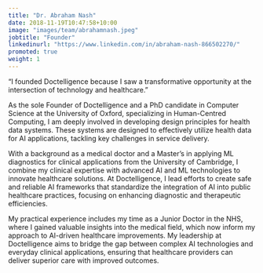 ```yaml
---
title: "Dr. Abraham Nash"
date: 2018-11-19T10:47:58+10:00
image: "images/team/abrahamnash.jpeg"
jobtitle: "Founder"
linkedinurl: "https://www.linkedin.com/in/abraham-nash-866502270/"
promoted: true
weight: 1
---
```


“I founded Doctelligence because I saw a transformative opportunity at the intersection of technology and healthcare.”

As the sole Founder of Doctelligence and a PhD candidate in Computer Science at the University of Oxford, specializing in Human-Centred Computing, I am deeply involved in developing design principles for health data systems. These systems are designed to effectively utilize health data for AI applications, tackling key challenges in service delivery.

With a background as a medical doctor and a Master’s in applying ML diagnostics for clinical applications from the University of Cambridge, I combine my clinical expertise with advanced AI and ML technologies to innovate healthcare solutions. At Doctelligence, I lead efforts to create safe and reliable AI frameworks that standardize the integration of AI into public healthcare practices, focusing on enhancing diagnostic and therapeutic efficiencies.

My practical experience includes my time as a Junior Doctor in the NHS, where I gained valuable insights into the medical field, which now inform my approach to AI-driven healthcare improvements. My leadership at Doctelligence aims to bridge the gap between complex AI technologies and everyday clinical applications, ensuring that healthcare providers can deliver superior care with improved outcomes.
